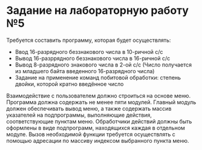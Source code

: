 # Задание на лабораторную работу №5

Требуется составить программу, которая будет осуществлять:

- Ввод 16-разрядного беззнакового числа в 10-ричной с/с
- Вывод 16-разррядного беззнакового числа в 16-ричной с/с
- Вывод 8-разрядного знакового числа в 2-ой с/с (Число получается из младшего байта введенного 16-разрядного числа)
- Задание на применение команд побитовой обработки: степень двойки, которой кратно введённое число

Взаимодействие с пользователем должно строиться на основе меню. Программа
должна содержать не менее пяти модулей. Главный модуль должен обеспечивать
вывод меню, а также содержать массив указателей на подпрограммы, выполняющие
действия, соответствующие пунктам меню. Обработчики действий должны быть
оформлены в виде подпрограмм, находящихся каждая в отдельном модуле. Вызов
необходимой функции требуется осуществлять с помощью адресации по массиву
индексом выбранного пункта меню.
